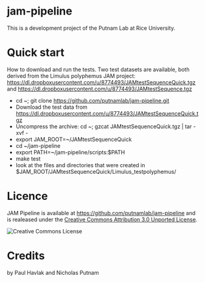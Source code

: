 jam-pipeline
============

This is a development project of the Putnam Lab at Rice University.


Quick start
=================

How to download and run the tests.  Two test datasets are available, both derived from the Limulus polyphemus JAM project:  
https://dl.dropboxusercontent.com/u/8774493/JAMtestSequenceQuick.tgz and https://dl.dropboxusercontent.com/u/8774493/JAMtestSequence.tgz
	
  - cd ~; git clone https://github.com/putnamlab/jam-pipeline.git
  - Download the test data from https://dl.dropboxusercontent.com/u/8774493/JAMtestSequenceQuick.tgz 
  - Uncompress the archive:  cd ~;  gzcat JAMtestSequenceQuick.tgz | tar -xvf -
  - export JAM_ROOT=~/JAMtestSequenceQuick
  - cd ~/jam-pipeline
  - export PATH=~/jam-pipeline/scripts:$PATH
  - make test
  - look at the files and directories that were created in $JAM_ROOT/JAMtestSequenceQuick/Limulus_testpolyphemus/



Licence
=========


JAM Pipeline is available at https://github.com/putnamlab/jam-pipeline and is realeased under the [Creative Commons Attribution 3.0 Unported License](http://creativecommons.org/licenses/by/3.0/deed.en_US).

![Creative Commons License](http://i.creativecommons.org/l/by/3.0/88x31.png)

Credits 
=========

by Paul Havlak and Nicholas Putnam
